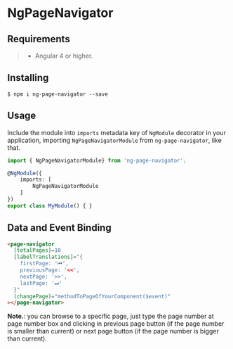 # NgPageNavigator	

## Requirements

>- Angular 4 or higher.

## Installing

	$ npm i ng-page-navigator --save

## Usage

Include the module into ```imports``` metadata key of ```NgModule``` decorator in your application, importing ```NgPageNavigatorModule``` from ```ng-page-navigator```, like that.

```typescript
import { NgPageNavigatorModule} from 'ng-page-navigator';

@NgModule({
    imports: [
        NgPageNavigatorModule
    ]
})
export class MyModule() { }
```

## Data and Event Binding

```html
<page-navigator
  [totalPages]=10
  [labelTranslations]="{
    firstPage: '⏮',
    previousPage: '<<',
    nextPage: '>>',
    lastPage: '⏭'
  }"
  (changePage)="methodToPageOfYourComponent($event)"
></page-navigator>
```

**Note.**: you can browse to a specific page, just type the page number at page number box and clicking in previous page button (if the page number is smaller than current) or next page button (if the page number is bigger than current).

